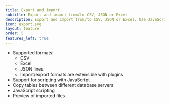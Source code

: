 ```yaml
---
title: Export and import
subtitle: Export and import from/to CSV, JSON or Excel
description: Export and import from/to CSV, JSON or Excel. Use JavaScript scripting support
icon: export.svg
layout: feature
order: 5
features_left: true
---
```


- Supported formats: 
  * CSV
  * Excel
  * JSON lines
  * Import/export formats are extensible with plugins
- Support for scripting with JavaScript
- Copy tables between different database servers
- JavaScript scripting
- Preview of imported files
